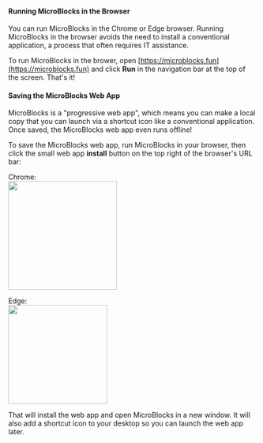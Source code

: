 #### Running MicroBlocks in the Browser ####

You can run MicroBlocks in the Chrome or Edge browser.
Running MicroBlocks in the browser avoids the need to install a conventional application,
a process that often requires IT assistance.

To run MicroBlocks in the brower, open [https://microblocks.fun](https://microblocks.fun)
and click **Run** in the navigation bar at the top of the screen. That's it!

#### Saving the MicroBlocks Web App ####

MicroBlocks is a "progressive web app", which means you can make a local copy
that you can launch via a shortcut icon like a conventional application.
Once saved, the MicroBlocks web app even runs offline!

To save the MicroBlocks web app, run MicroBlocks in your browser, then click the small web app
**install** button on the top right of the browser's URL bar:

Chrome:<br>
<img src="/assets/img/md/get-started/pwainstall-chrome.png" width="220">

Edge:<br>
<img src="/assets/img/md/get-started/pwainstall-edge.png" width="200">

That will install the web app and open MicroBlocks in a new window.
It will also add a shortcut icon to your desktop so you can launch the web app later.
